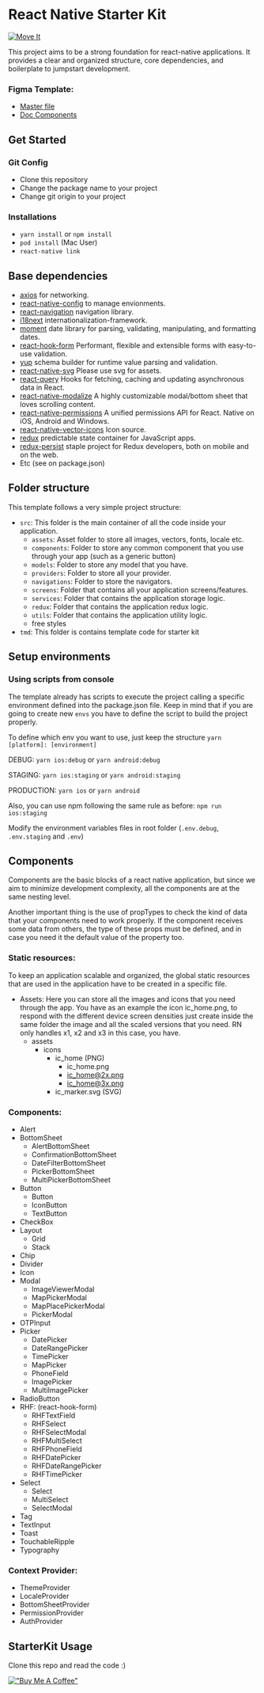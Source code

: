 # React Native Starter Kit

[![Move It](https://timedoor.net/wp-content/themes/timedoor/images/icons/logo-timedoor-black.svg)](https://timedoor.net)

This project aims to be a strong foundation for react-native applications. It provides a clear and organized structure,
core dependencies, and boilerplate to jumpstart development.

### Figma Template:

- [Master file](https://www.figma.com/file/9VyTropWyCxMlNjhRVdIrI/Timedoor-Design-System?node-id=544%3A5157)
- [Doc Components](https://www.figma.com/proto/9VyTropWyCxMlNjhRVdIrI/Timedoor-Design-System?page-id=626%3A5698&node-id=639%3A6746&viewport=298%2C219%2C0.18&scaling=min-zoom&starting-point-node-id=639%3A6746)

## Get Started

### Git Config

- Clone this repository
- Change the package name to your project
- Change git origin to your project

### Installations

- `yarn install` or `npm install`
- `pod install` (Mac User)
- `react-native link`

## Base dependencies

- [axios](https://github.com/axios/axios) for networking.
- [react-native-config](https://github.com/luggit/react-native-config) to manage envionments.
- [react-navigation](https://reactnavigation.org/) navigation library.
- [i18next](https://github.com/i18next/i18next) internationalization-framework.
- [moment](https://github.com/moment/moment) date library for parsing, validating, manipulating, and formatting dates.
- [react-hook-form](https://github.com/react-hook-form/react-hook-form)  Performant, flexible and extensible forms with
  easy-to-use validation.
- [yup](https://github.com/jquense/yup) schema builder for runtime value parsing and validation.
- [react-native-svg](https://github.com/react-native-svg/react-native-svg) Please use svg for assets.
- [react-query](https://github.com/TanStack/query) Hooks for fetching, caching and updating asynchronous data in React.
- [react-native-modalize](https://github.com/jeremybarbet/react-native-modalize) A highly customizable modal/bottom
  sheet that loves scrolling content.
- [react-native-permissions](https://github.com/zoontek/react-native-permissions) A unified permissions API for React.
  Native on iOS, Android and Windows.
- [react-native-vector-icons](https://github.com/oblador/react-native-vector-icons) Icon source.
- [redux](https://github.com/reduxjs/redux) predictable state container for JavaScript apps.
- [redux-persist](https://github.com/rt2zz/redux-persist) staple project for Redux developers, both on mobile and on the
  web.
- Etc (see on package.json)

## Folder structure

This template follows a very simple project structure:

- `src`: This folder is the main container of all the code inside your application.
  - `assets`: Asset folder to store all images, vectors, fonts, locale etc.
  - `components`: Folder to store any common component that you use through your app (such as a generic button)
  - `models`: Folder to store any model that you have.
  - `providers`: Folder to store all your provider.
  - `navigations`: Folder to store the navigators.
  - `screens`: Folder that contains all your application screens/features.
  - `services`: Folder that contains the application storage logic.
  - `redux`: Folder that contains the application redux logic.
  - `utils`: Folder that contains the application utility logic.
  - free styles
- `tmd`: This folder is contains template code for starter kit


## Setup environments

### Using scripts from console

The template already has scripts to execute the project calling a specific environment defined into the package.json file. Keep in mind that if you are going to create new `envs` you have to define the script to build the project properly.

To define which env you want to use, just keep the structure `yarn [platform]: [environment]`

DEBUG: `yarn ios:debug` or `yarn android:debug`

STAGING: `yarn ios:staging` or `yarn android:staging`

PRODUCTION: `yarn ios` or `yarn android`

Also, you can use npm following the same rule as before: `npm run ios:staging`

Modify the environment variables files in root folder (`.env.debug`, `.env.staging` and `.env`)


## Components

Components are the basic blocks of a react native application, but since we​​ aim to minimize development complexity, all the components are at the same nesting level.

Another important thing is the use of propTypes to check the kind of data that your components need to work properly. If the component receives some data from others, the type of these props must be defined, and in case you need it the default value of the property too.

### Static resources:

To keep an application scalable and organized, the global static resources that are used in the application have to be created in a specific file.

- Assets: Here you can store all the images and icons that you need through the app. You have as an example the icon
  ic_home.png, to respond with the different device screen densities just create inside the same folder the image and
  all the scaled versions that you need. RN only handles x1, x2 and x3 in this case, you have.
  - assets
    - icons
      - ic_home (PNG)
        - ic_home.png
        - ic_home@2x.png
        - ic_home@3x.png
      - ic_marker.svg (SVG)

### Components:

- Alert
- BottomSheet
  - AlertBottomSheet
  - ConfirmationBottomSheet
  - DateFilterBottomSheet
  - PickerBottomSheet
  - MultiPickerBottomSheet
- Button
  - Button
  - IconButton
  - TextButton
- CheckBox
- Layout
  - Grid
  - Stack
- Chip
- Divider
- Icon
- Modal
  - ImageViewerModal
  - MapPickerModal
  - MapPlacePickerModal
  - PickerModal
- OTPInput
- Picker
  - DatePicker
  - DateRangePicker
  - TimePicker
  - MapPicker
  - PhoneField
  - ImagePicker
  - MultiImagePicker
- RadioButton
- RHF: (react-hook-form)
  - RHFTextField
  - RHFSelect
  - RHFSelectModal
  - RHFMultiSelect
  - RHFPhoneField
  - RHFDatePicker
  - RHFDateRangePicker
  - RHFTimePicker
- Select
  - Select
  - MultiSelect
  - SelectModal
- Tag
- TextInput
- Toast
- TouchableRipple
- Typography

### Context Provider:

- ThemeProvider
- LocaleProvider
- BottomSheetProvider
- PermissionProvider
- AuthProvider

## StarterKit Usage

Clone this repo and read the code :)

[!["Buy Me A Coffee"](https://www.buymeacoffee.com/assets/img/custom_images/orange_img.png)](https://timedoor.net)
